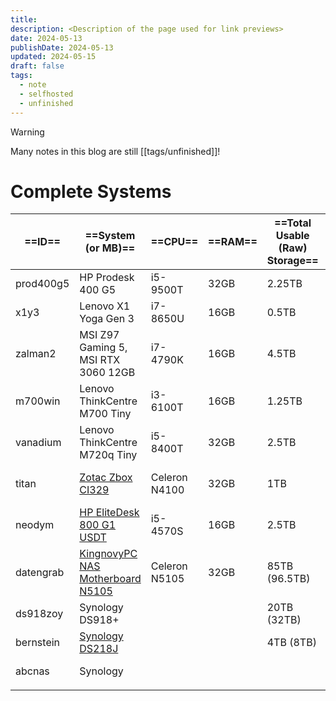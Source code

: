 ```yaml
---
title: 
description: <Description of the page used for link previews>
date: 2024-05-13
publishDate: 2024-05-13
updated: 2024-05-15
draft: false
tags:
  - note
  - selfhosted
  - unfinished
---
```


> [!warning]
> Many notes in this blog are still [[tags/unfinished]]!
 
# Complete Systems

| ==ID==    | ==System (or MB)==                                                               | ==CPU==       | ==RAM== | ==Total Usable (Raw) Storage== | ==Usage==       |
| --------- | -------------------------------------------------------------------------------- | ------------- | ------- | ------------------------------ | --------------- |
| prod400g5 | HP Prodesk 400 G5                                                                | i5-9500T      | 32GB    | 2.25TB                         | Backup-PC       |
| x1y3      | Lenovo X1 Yoga Gen 3                                                             | i7-8650U      | 16GB    | 0.5TB                          | Laptop          |
| zalman2   | MSI Z97 Gaming 5, MSI RTX 3060 12GB                                              | i7-4790K      | 16GB    | 4.5TB                          | Gaming-PC       |
| m700win   | Lenovo ThinkCentre M700 Tiny                                                     | i3-6100T      | 16GB    | 1.25TB                         | Home-PC         |
| vanadium  | Lenovo ThinkCentre M720q Tiny                                                    | i5-8400T      | 32GB    | 2.5TB                          | PVE (test)      |
| titan     | [Zotac Zbox CI329](https://www.amazon.de/gp/product/B07H569HM2/)                 | Celeron N4100 | 32GB    | 1TB                            | PVE (always-on) |
| neodym    | [HP EliteDesk 800 G1 USDT](https://www.amazon.de/gp/product/B07F1S9GXS/)         | i5-4570S      | 16GB    | 2.5TB                          | PVE (offsite)   |
| datengrab | [KingnovyPC NAS Motherboard N5105](https://www.amazon.de/gp/product/B0BYVMNMR9/) | Celeron N5105 | 32GB    | 85TB (96.5TB)                  | unraid          |
| ds918zoy  | Synology DS918+                                                                  |               |         | 20TB (32TB)                    | NAS (private)   |
| bernstein | [Synology DS218J](https://www.amazon.de/gp/product/B076S8NSCD/)                  |               |         | 4TB (8TB)                      | NAS (backup)    |
| abcnas    | Synology                                                                         |               |         |                                | NAS (business)  |
|           |                                                                                  |               |         |                                |                 |


##